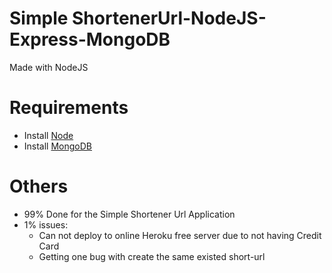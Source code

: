 # Simple ShortenerUrl-NodeJS-Express-MongoDB

Made with NodeJS

# Requirements

- Install [Node](https://nodejs.org/en/download/)
- Install [MongoDB](https://www.mongodb.com/try/download/community)

# Others

- 99% Done for the Simple Shortener Url Application 
- 1% issues:
  - Can not deploy to online Heroku free server due to not having Credit Card
  - Getting one bug with create the same existed short-url
